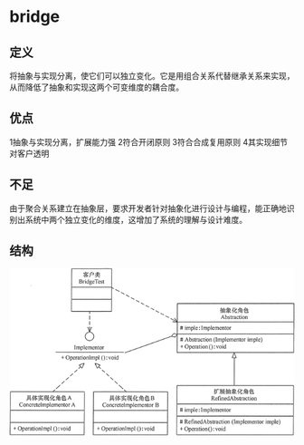 # bridge

## 定义

将抽象与实现分离，使它们可以独立变化。它是用组合关系代替继承关系来实现，从而降低了抽象和实现这两个可变维度的耦合度。

## 优点

1抽象与实现分离，扩展能力强
2符合开闭原则
3符合合成复用原则
4其实现细节对客户透明

## 不足

由于聚合关系建立在抽象层，要求开发者针对抽象化进行设计与编程，能正确地识别出系统中两个独立变化的维度，这增加了系统的理解与设计难度。

## 结构

![img_1.png](img_1.png)

